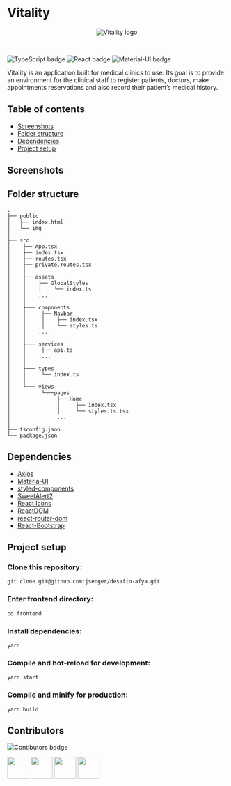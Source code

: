 # Vitality

<div align="center">
  
![Vitality logo](https://github.com/jsenger/desafio-afya/blob/frontend/frontend/public/img/vit_logo.svg)
  
</div>

<br />

![TypeScript badge](https://img.shields.io/badge/TypeScript-007ACC?style=for-the-badge&logo=typescript&logoColor=white)
![React badge](https://img.shields.io/badge/React-20232A?style=for-the-badge&logo=react&logoColor=61DAFB)
![Material-UI badge](https://img.shields.io/badge/Material--UI-0081CB?style=for-the-badge&logo=material-ui&logoColor=white)

Vitality is an application built for medical clinics to use. Its goal is to provide an environment for the clinical staff to register patients, doctors, make appointments reservations and also record their patient’s medical history.

## Table of contents

- [Screenshots](#screenshots)
- [Folder structure](#folder-structure)
- [Dependencies](#dependencies)
- [Project setup](#project-setup)

## Screenshots

## Folder structure

```
.
├── public
│   ├── index.html
│   └── img
│
├── src
│    ├── App.tsx
│    ├── index.tsx
│    ├── routes.tsx
│    ├── private.routes.tsx
│    │
│    ├── assets
│    │    ├── GlobalStyles
│    │    │    └── index.ts
│    │    ...
│    │
│    ├─── components
│    │     ├── Navbar
│    │     │    ├── index.tsx
│    │     │    └── styles.ts
│    │    ...
│    │
│    ├─── services
│    │     ├── api.ts
│    │     ...
│    │
│    ├─── types
│    │     └── index.ts
│    │
│    └─── views
│          └───pages
│               ├── Home
│               │     ├── index.tsx
│               │     └── styles.ts.tsx
│               ...
│
├── tsconfig.json
└── package.json
```

## Dependencies

- [Axios](https://axios-http.com/)
- [Materia-UI](https://material-ui.com/)
- [styled-components](https://styled-components.com/)
- [SweetAlert2](https://sweetalert2.github.io/)
- [React Icons](https://react-icons.github.io/react-icons/)
- [ReactDOM](https://reactjs.org/docs/react-dom.html)
- [react-router-dom](https://www.npmjs.com/package/react-router-dom)
- [React-Bootstrap](https://react-bootstrap.github.io/)

## Project setup

### Clone this repository:

```
git clone git@github.com:jsenger/desafio-afya.git
```

### Enter frontend directory:

```
cd frontend
```

### Install dependencies:

```
yarn
```

### Compile and hot-reload for development:

```
yarn start
```

### Compile and minify for production:

```
yarn build
```

## Contributors

![Contibutors badge](http://forthebadge.com/images/badges/built-by-developers.svg)

<a href="https://github.com/jsenger"><img src="https://avatars.githubusercontent.com/u/34224710?v=4" width="50" height="50" alt=""/></a>
<a href="https://github.com/luc0liv"><img src="https://avatars.githubusercontent.com/u/71158905?v=4" width="50" height="50" alt=""/></a>
<a href="https://github.com/mylycy"><img src="https://avatars.githubusercontent.com/u/83430469?v=4" width="50" height="50" alt=""/></a>
<a href="https://github.com/sillasvidal"><img src="https://avatars.githubusercontent.com/u/38226117?v=4" width="50" height="50" alt=""/></a>
